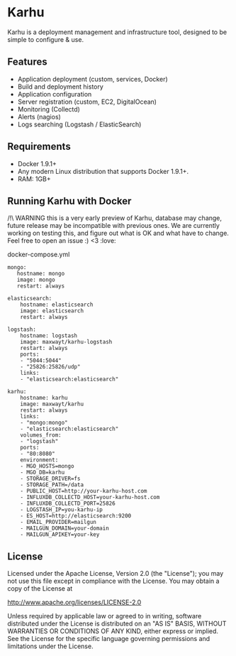 # Karhu
Karhu is a deployment management and infrastructure tool, designed to be simple to configure & use.

## Features

* Application deployment (custom, services, Docker)
* Build and deployment history
* Application configuration
* Server registration (custom, EC2, DigitalOcean)
* Monitoring (Collectd)
* Alerts (nagios)
* Logs searching (Logstash / ElasticSearch)

## Requirements

* Docker 1.9.1+
* Any modern Linux distribution that supports Docker 1.9.1+.
* RAM: 1GB+

## Running Karhu with Docker

/!\ WARNING this is a very early preview of Karhu, database may change, future release may be incompatible with previous ones.
We are currently working on testing this, and figure out what is OK and what have to change. Feel free to open an issue :) <3 :love:

docker-compose.yml
```
mongo:
   hostname: mongo
   image: mongo
   restart: always

elasticsearch:
    hostname: elasticsearch
    image: elasticsearch
    restart: always

logstash:
    hostname: logstash
    image: maxwayt/karhu-logstash
    restart: always
    ports:
    - "5044:5044"
    - "25826:25826/udp"
    links:
    - "elasticsearch:elasticsearch"

karhu:
    hostname: karhu
    image: maxwayt/karhu
    restart: always
    links:
    - "mongo:mongo"
    - "elasticsearch:elasticsearch"
    volumes_from:
    - "logstash"
    ports:
    - "80:8080"
    environment:
    - MGO_HOSTS=mongo
    - MGO_DB=karhu
    - STORAGE_DRIVER=fs
    - STORAGE_PATH=/data
    - PUBLIC_HOST=http://your-karhu-host.com
    - INFLUXDB_COLLECTD_HOST=your-karhu-host.com
    - INFLUXDB_COLLECTD_PORT=25826
    - LOGSTASH_IP=you-karhu-ip
    - ES_HOST=http://elasticsearch:9200
    - EMAIL_PROVIDER=mailgun
    - MAILGUN_DOMAIN=your-domain
    - MAILGUN_APIKEY=your-key
```

## License

Licensed under the Apache License, Version 2.0 (the "License"); you may not use this file except in compliance with the License. You may obtain a copy of the License at

http://www.apache.org/licenses/LICENSE-2.0

Unless required by applicable law or agreed to in writing, software distributed under the License is distributed on an "AS IS" BASIS, WITHOUT WARRANTIES OR CONDITIONS OF ANY KIND, either express or implied. See the License for the specific language governing permissions and limitations under the License.
